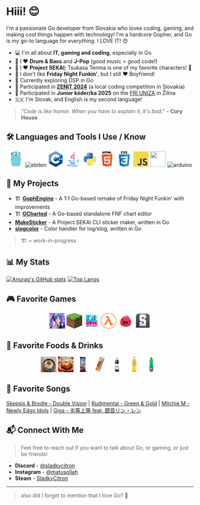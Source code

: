 # Hiii! 😊

I'm a passionate Go developer from Slovakia who loves coding, gaming, and making cool things happen with technology!
I'm a hardcore Gopher, and Go is my go-to language for *everything*. I LOVE IT! 😍

- 💻 I'm all about **IT, gaming and coding**, especially in Go
- 🎵 I ❤ **Drum & Bass** and **J-Pop** (good music = good code!)
- 🌟 I ❤ **Project SEKAI**; Tsukasa Tenma is one of my favorite characters! 💛
- 🎤 I don't like **Friday Night Funkin'**, but I still ❤ Boyfriend!
- 🚀 Currently exploring DSP in Go
- 🏅 Participated in [**ZENIT 2024**](https://zenit.ksp.sk/results/zenit24sk/ZA/cbgTVUEyPEn6nypoGX56/all) (a local coding competition in Slovakia)
- 🏅 Participated in **Junior kóder/ka 2025** on the [FRI UNIZA](https://fri.uniza.sk) in Žilina
- 🇸🇰 I'm Slovak, and English is my second language!

> *"Code is like humor. When you have to explain it, it's bad."* – **Cory House**

## 🛠️ Languages and Tools I Use / Know

<p align="center">
  <img src="https://raw.githubusercontent.com/devicons/devicon/master/icons/go/go-original.svg" alt="go" width="42" height="42" />
  <img src="https://ebitengine.org/images/logo.png" alt="ebiten" width="42" height="42" />
  <img src="https://raw.githubusercontent.com/devicons/devicon/master/icons/cplusplus/cplusplus-original.svg" alt="cplusplus" width="42" height="42" />
  <img src="https://raw.githubusercontent.com/devicons/devicon/master/icons/java/java-original.svg" alt="java" width="42" height="42" />
  <img src="https://raw.githubusercontent.com/devicons/devicon/master/icons/python/python-original.svg" alt="python" width="42" height="42" />
  <img src="https://raw.githubusercontent.com/devicons/devicon/master/icons/html5/html5-original-wordmark.svg" alt="html5" width="42" height="42" />
  <img src="https://raw.githubusercontent.com/devicons/devicon/master/icons/css3/css3-original-wordmark.svg" alt="css3" width="42" height="42" />
  <img src="https://raw.githubusercontent.com/devicons/devicon/master/icons/javascript/javascript-original.svg" alt="javascript" width="42" height="42" />
  <img src="https://cdn.jsdelivr.net/gh/devicons/devicon@latest/icons/vscode/vscode-original.svg" width="42" height="42" />
  <img src="https://cdn.worldvectorlogo.com/logos/arduino-1.svg" alt="arduino" width="42" height="42" />
</p>

## 🚀 My Projects

- 🏗️ [**GophEngine**](https://github.com/MatusOllah/gophengine) - A 1:1 Go-based remake of Friday Night Funkin' with improvements
- 🏗️ [**GCharted**](https://github.com/MatusOllah/gcharted) - A Go-based standalone FNF chart editor
- [**MakeSticker**](https://github.com/MatusOllah/makesticker) - A Project SEKAI CLI sticker maker, written in Go
- [**slogcolor**](https://github.com/MatusOllah/slogcolor) - Color handler for log/slog, written in Go

> 🏗️ = work-in-progress

## 📊 My Stats

[![Anurag's GitHub stats](https://github-readme-stats.vercel.app/api?username=MatusOllah&theme=transparent)](https://github.com/anuraghazra/github-readme-stats) [![Top Langs](https://github-readme-stats.vercel.app/api/top-langs/?username=MatusOllah&theme=transparent&layout=compact&langs_count=8)](https://github.com/anuraghazra/github-readme-stats)

## 🎮 Favorite Games

<p align="center">
  <img src="https://github.com/MatusOllah/MatusOllah/blob/main/pjsk.png?raw=true" alt="pjsk" width="42" height="42" />
  <img src="https://github.com/MatusOllah/MatusOllah/blob/main/minecraft.png?raw=true" alt="minecraft" width="42" height="42" />
  <img src="https://github.com/MatusOllah/MatusOllah/blob/main/fall_guys.png?raw=true" alt="fall_guys" width="42" height="42" />
  <img src="https://github.com/MatusOllah/MatusOllah/blob/main/half_life.png?raw=true" alt="half_life" width="42" height="42" />
  <img src="https://github.com/MatusOllah/MatusOllah/blob/main/slime_rancher.png?raw=true" alt="slime_rancher" width="42" height="42" />
  <img src="https://github.com/MatusOllah/MatusOllah/blob/main/satisfactory.png?raw=true" alt="satisfactory" width="42" height="42" />
  <!-- <img src="https://github.com/MatusOllah/MatusOllah/blob/main/funkin.png?raw=true" alt="funkin" width="42" height="42" /> -->
</p>

## 🍛 Favorite Foods & Drinks

<p align="center">
  <img src="https://github.com/MatusOllah/MatusOllah/blob/main/halusky.png?raw=true" alt="halusky" width="42" height="42" />
  <img src="https://github.com/MatusOllah/MatusOllah/blob/main/lasagne.png?raw=true" alt="lasagne" width="42" height="42" />
  <img src="https://github.com/MatusOllah/MatusOllah/blob/main/horalky.png?raw=true" alt="horalky" width="42" height="42" />
  <img src="https://github.com/MatusOllah/MatusOllah/blob/main/anita.png?raw=true" alt="anita" width="42" height="42" />
  <img src="https://github.com/MatusOllah/MatusOllah/blob/main/kofola.png?raw=true" alt="kofola" width="42" height="42" />
  <img src="https://github.com/MatusOllah/MatusOllah/blob/main/fanta.png?raw=true" alt="fanta" width="42" height="42" />
  <img src="https://github.com/MatusOllah/MatusOllah/blob/main/baldovska.png?raw=true" alt="baldovska" width="42" height="42" />
</p>

## 🎵 Favorite Songs

[Skepsis & Brodie - Double Vision](https://tidal.com/browse/track/378768669?u) |
[Rudimental - Green & Gold](https://tidal.com/browse/track/345812639?u) |
[Mitchie M - Newly Edgy Idols](https://tidal.com/browse/track/157120047?u) |
[Giga - 劣等上等 feat. 鏡音リン・レン](https://tidal.com/browse/track/159287894?u)

## 📬 Connect With Me

> Feel free to reach out if you want to talk about Go, or gaming, or just be friends!

- **Discord** - [@sladkycitron](https://discord.com/channels/@sladkycitron)
- **Instagram** - [@matusollah](https://www.instagram.com/matusollah/)
- **Steam** - [SladkyCitron](https://steamcommunity.com/id/SladkyCitron/)

---

> also did I forget to mention that I love Go? 🤣
